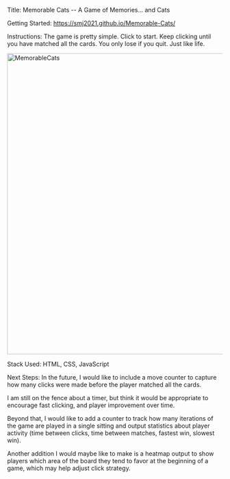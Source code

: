 Title: Memorable Cats -- A Game of Memories... and Cats

Getting Started: https://smj2021.github.io/Memorable-Cats/

Instructions: The game is pretty simple. Click to start. Keep clicking until you have matched all the cards. You only lose if you quit. Just like life.


<img width="703" alt="MemorableCats" src="https://user-images.githubusercontent.com/88636790/135160217-2d5a0d54-7b68-41bd-a928-da8fcaf76f59.png">


Stack Used: HTML, CSS, JavaScript

Next Steps: In the future, I would like to include a move counter to capture how many clicks were made before the player matched all the cards.

I am still on the fence about a timer, but think it would be appropriate to encourage fast clicking, and player improvement over time.

Beyond that, I would like to add a counter to track how many iterations of the game are played in a single sitting and output statistics about player activity (time between clicks, time between matches, fastest win, slowest win).

Another addition I would maybe like to make is a heatmap output to show players which area of the board they tend to favor at the beginning of a game, which may help adjust click strategy.
